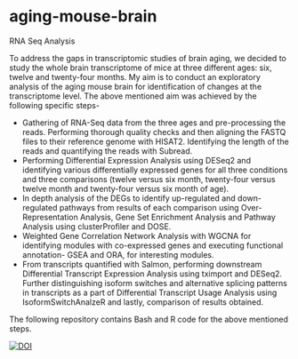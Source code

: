 # aging-mouse-brain
RNA Seq Analysis

To address the gaps in transcriptomic studies of brain aging, we decided to study the whole brain transcriptome
of mice at three different ages: six, twelve and twenty-four months. My aim is to conduct an exploratory analysis
of the aging mouse brain for identification of changes at the transcriptome level. The above mentioned aim was 
achieved by the following specific steps-

  - Gathering of RNA-Seq data from the three ages and pre-processing the reads. Performing thorough quality checks
    and then aligning the FASTQ files to their reference genome with HISAT2. Identifying the length of the reads 
    and quantifying the reads with Subread.
  - Performing Differential Expression Analysis using DESeq2 and identifying various differentially expressed genes
    for all three conditions and three comparisons (twelve versus six month, twenty-four versus twelve month and 
    twenty-four versus six month of age).
  - In depth analysis of the DEGs to identify up-regulated and down-regulated pathways from results of each comparison
    using Over-Representation Analysis, Gene Set Enrichment Analysis and Pathway Analysis using clusterProfiler and 
    DOSE.
  - Weighted Gene Correlation Network Analysis with WGCNA for identifying modules with co-expressed genes and 
    executing functional annotation- GSEA and ORA, for interesting modules.
  - From transcripts quantified with Salmon, performing downstream Differential Transcript Expression Analysis using 
    tximport and DESeq2. Further distinguishing isoform switches and alternative splicing patterns in transcripts as
    a part of Differential Transcript Usage Analysis using IsoformSwitchAnalzeR and lastly, comparison of results
    obtained.
    
The following repository contains Bash and R code for the above mentioned steps.

[![DOI](https://zenodo.org/badge/614053967.svg)](https://zenodo.org/badge/latestdoi/614053967)
